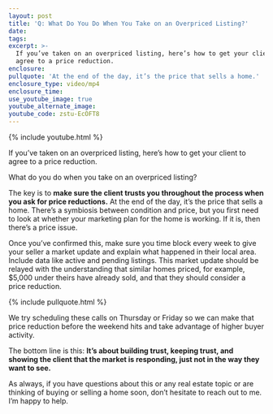 ```yaml
---
layout: post
title: 'Q: What Do You Do When You Take on an Overpriced Listing?'
date:
tags:
excerpt: >-
  If you’ve taken on an overpriced listing, here’s how to get your client to
  agree to a price reduction.
enclosure:
pullquote: 'At the end of the day, it’s the price that sells a home.'
enclosure_type: video/mp4
enclosure_time:
use_youtube_image: true
youtube_alternate_image:
youtube_code: zstu-EcOFT8
---
```


{% include youtube.html %}

If you’ve taken on an overpriced listing, here’s how to get your client to agree to a price reduction.

What do you do when you take on an overpriced listing?&nbsp;

The key is to **make sure the client trusts you throughout the process when you ask for price reductions.** At the end of the day, it’s the price that sells a home. There’s a symbiosis between condition and price, but you first need to look at whether your marketing plan for the home is working. If it is, then there’s a price issue.&nbsp;

Once you’ve confirmed this, make sure you time block every week to give your seller a market update and explain what happened in their local area. Include data like active and pending listings. This market update should be relayed with the understanding that similar homes priced, for example, $5,000 under theirs have already sold, and that they should consider a price reduction.&nbsp;

{% include pullquote.html %}

We try scheduling these calls on Thursday or Friday so we can make that price reduction before the weekend hits and take advantage of higher buyer activity.&nbsp;

The bottom line is this: **It’s about building trust, keeping trust, and showing the client that the market is responding, just not in the way they want to see.&nbsp;**

As always, if you have questions about this or any real estate topic or are thinking of buying or selling a home soon, don’t hesitate to reach out to me. I’m happy to help.&nbsp;
